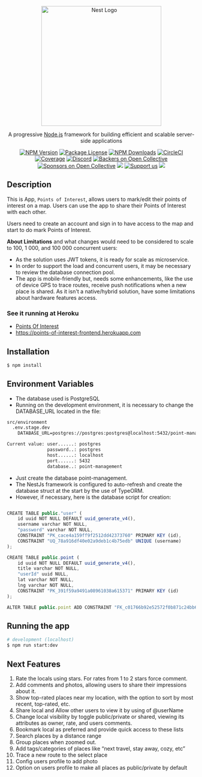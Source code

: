 <p align="center">
  <a href="http://nestjs.com/" target="blank"><img src="https://nestjs.com/img/logo_text.svg" width="320" alt="Nest Logo" /></a>
</p>

[circleci-image]: https://img.shields.io/circleci/build/github/nestjs/nest/master?token=abc123def456
[circleci-url]: https://circleci.com/gh/nestjs/nest

  <p align="center">A progressive <a href="http://nodejs.org" target="_blank">Node.js</a> framework for building efficient and scalable server-side applications</p>
    <p align="center">
<a href="https://www.npmjs.com/~nestjscore" target="_blank"><img src="https://img.shields.io/npm/v/@nestjs/core.svg" alt="NPM Version" /></a>
<a href="https://www.npmjs.com/~nestjscore" target="_blank"><img src="https://img.shields.io/npm/l/@nestjs/core.svg" alt="Package License" /></a>
<a href="https://www.npmjs.com/~nestjscore" target="_blank"><img src="https://img.shields.io/npm/dm/@nestjs/common.svg" alt="NPM Downloads" /></a>
<a href="https://circleci.com/gh/nestjs/nest" target="_blank"><img src="https://img.shields.io/circleci/build/github/nestjs/nest/master" alt="CircleCI" /></a>
<a href="https://coveralls.io/github/nestjs/nest?branch=master" target="_blank"><img src="https://coveralls.io/repos/github/nestjs/nest/badge.svg?branch=master#9" alt="Coverage" /></a>
<a href="https://discord.gg/G7Qnnhy" target="_blank"><img src="https://img.shields.io/badge/discord-online-brightgreen.svg" alt="Discord"/></a>
<a href="https://opencollective.com/nest#backer" target="_blank"><img src="https://opencollective.com/nest/backers/badge.svg" alt="Backers on Open Collective" /></a>
<a href="https://opencollective.com/nest#sponsor" target="_blank"><img src="https://opencollective.com/nest/sponsors/badge.svg" alt="Sponsors on Open Collective" /></a>
  <a href="https://paypal.me/kamilmysliwiec" target="_blank"><img src="https://img.shields.io/badge/Donate-PayPal-ff3f59.svg"/></a>
    <a href="https://opencollective.com/nest#sponsor"  target="_blank"><img src="https://img.shields.io/badge/Support%20us-Open%20Collective-41B883.svg" alt="Support us"></a>
  <a href="https://twitter.com/nestframework" target="_blank"><img src="https://img.shields.io/twitter/follow/nestframework.svg?style=social&label=Follow"></a>
</p>
  <!--[![Backers on Open Collective](https://opencollective.com/nest/backers/badge.svg)](https://opencollective.com/nest#backer)
  [![Sponsors on Open Collective](https://opencollective.com/nest/sponsors/badge.svg)](https://opencollective.com/nest#sponsor)-->

## Description

This is App, `Points of Interest`, allows users to mark/edit their points of interest on a map. Users can use the app to share their Points of Interest with each other.

Users need to create an account and sign in to have access to the map and start to do mark Points of Interest.

**About Limitations** and what changes would need to be considered to scale to 100, 1 000, and 100 000 concurrent users:
- As the solution uses JWT tokens, it is ready for scale as microservice. 
- In order to support the load and concurrent users, it may be necessary to review the database connection pool.
- The app is mobile-friendly but, needs some enhancements, like the use of device GPS to trace routes, receive push notifications when a new place is shared. As it isn't a native/hybrid solution, have some limitations about hardware features access.

### See it running at Heroku

- [Points Of Interest](https://points-of-interest-frontend.herokuapp.com)
- https://points-of-interest-frontend.herokuapp.com


## Installation

```bash
$ npm install
```

## Environment Variables

- The database used is PostgreSQL
- Running on the development environment, it is necessary to change the DATABASE_URL located in the file: 

```html
src/environment
  .env.stage.dev
    DATABASE_URL=postgres://postgres:postgres@localhost:5432/point-management

Current value: user......: postgres
               password..: postgres
               host......: localhost
               port......: 5432
               database..: point-management

```
- Just create the database point-management.
- The NestJs framework is configured to auto-refresh and create the database struct at the start by the use of TypeORM. 
- However, if necessary, here is the database script for creation:

```javascript

CREATE TABLE public."user" (
	id uuid NOT NULL DEFAULT uuid_generate_v4(),
	username varchar NOT NULL,
	"password" varchar NOT NULL,
	CONSTRAINT "PK_cace4a159ff9f2512dd42373760" PRIMARY KEY (id),
	CONSTRAINT "UQ_78a916df40e02a9deb1c4b75edb" UNIQUE (username)
);

CREATE TABLE public.point (
	id uuid NOT NULL DEFAULT uuid_generate_v4(),
	title varchar NOT NULL,
	"userId" uuid NULL,
	lat varchar NOT NULL,
	lng varchar NOT NULL,
	CONSTRAINT "PK_391f59a9491a08961038a615371" PRIMARY KEY (id)
);

ALTER TABLE public.point ADD CONSTRAINT "FK_c01766b92e52572f0b871c24bb6" FOREIGN KEY ("userId") REFERENCES "user"(id);

```

## Running the app

```bash
# development (localhost)
$ npm run start:dev

```

## Next Features

1. Rate the locals using stars. For rates from 1 to 2 stars force comment.
2. Add comments and photos, allowing users to share their impressions about it.
3. Show top-rated places near my location, with the option to sort by most recent, top-rated, etc.
4. Share local and Allow other users to view it by using of @userName
5. Change local visibility by toggle public/private or shared, viewing its attributes as owner, rate, and users comments.
6. Bookmark local as preferred and provide quick access to these lists
7. Search places by a distance range
8. Group places when zoomed out.
9. Add tags/categories of places like “next travel, stay away, cozy, etc”
10. Trace a new route to the select place
11. Config users profile to add photo
12. Option on users profile to make all places as public/private by default



